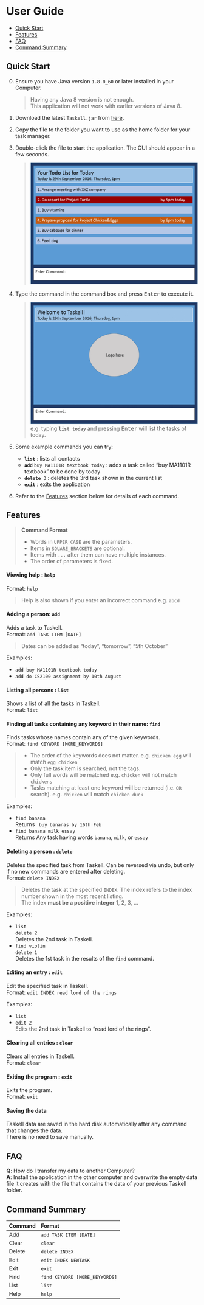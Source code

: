 # User Guide

* [Quick Start](#quick-start)
* [Features](#features)
* [FAQ](#faq)
* [Command Summary](#command-summary)

## Quick Start

0. Ensure you have Java version `1.8.0_60` or later installed in your Computer.<br>
   > Having any Java 8 version is not enough. <br>
   This application will not work with earlier versions of Java 8.
   
1. Download the latest `Taskell.jar` from <a href="https://github.com/CS2103AUG2016-W15-C3/main/releases">here</a>.
2. Copy the file to the folder you want to use as the home folder for your task manager.
3. Double-click the file to start the application. The GUI should appear in a few seconds. 
   > <img src="images/Ui.png" width="600">

4. Type the command in the command box and press <kbd>Enter</kbd> to execute it. <br>
    > ![gui listToday](gif/listToday.gif)<br>
   e.g. typing **`list today`** and pressing <kbd>Enter</kbd> will list the tasks of today.
5. Some example commands you can try:
   * **`list`** : lists all contacts
   * **`add`** `buy MA1101R textbook today` : adds a task called “buy MA1101R textbook” to be done by today
   * **`delete`**` 3` : deletes the 3rd task shown in the current list
   * **`exit`** : exits the application
6. Refer to the [Features](#features) section below for details of each command.<br>


## Features

> **Command Format**
> * Words in `UPPER_CASE` are the parameters.
> * Items in `SQUARE_BRACKETS` are optional.
> * Items with `...` after them can have multiple instances.
> * The order of parameters is fixed.

#### Viewing help : `help`
Format: `help`

> Help is also shown if you enter an incorrect command e.g. `abcd`
 
#### Adding a person: `add`
Adds a task to Taskell.<br>
Format: `add TASK ITEM [DATE]` 

> Dates can be added as “today”, “tomorrow”, “5th October”

Examples: 
* `add buy MA1101R textbook today`
* `add do CS2100 assignment by 10th August`

#### Listing all persons : `list`
Shows a list of all the tasks in Taskell.<br>
Format: `list`

#### Finding all tasks containing any keyword in their name: `find`
Finds tasks whose names contain any of the given keywords.<br>
Format: `find KEYWORD [MORE_KEYWORDS]`

> * The order of the keywords does not matter. e.g. `chicken egg` will match `egg chicken`
> * Only the task item is searched, not the tags.
> * Only full words will be matched e.g. `chicken` will not match `chickens`
> * Tasks matching at least one keyword will be returned (i.e. `OR` search).
    e.g. `chicken` will match `chicken duck`

Examples: 
* `find banana`<br>
  Returns ` buy bananas by 16th Feb`
* `find banana milk essay`<br>
  Returns Any task having words `banana`, `milk`, or `essay`
  

#### Deleting a person : `delete`
Deletes the specified task from Taskell. Can be reversed via undo, but only if no new commands are entered after deleting.<br>
Format: `delete INDEX`

> Deletes the task at the specified `INDEX`. 
  The index refers to the index number shown in the most recent listing.<br>
  The index **must be a positive integer** 1, 2, 3, ...

Examples: 
* `list`<br>
  `delete 2`<br>
  Deletes the 2nd task in Taskell.
* `find violin`<br> 
  `delete 1`<br>
  Deletes the 1st task in the results of the `find` command.

#### Editing an entry : `edit`
Edit the specified task in Taskell.<br>
Format: `edit INDEX read lord of the rings`

Examples:
* `list`<br>
* `edit 2`<br>
Edits the 2nd task in Taskell to “read lord of the rings”. 

#### Clearing all entries : `clear`
Clears all entries in Taskell.<br>
Format: `clear`  

#### Exiting the program : `exit`
Exits the program.<br>
Format: `exit`  

#### Saving the data 
Taskell data are saved in the hard disk automatically after any command that changes the data.<br>
There is no need to save manually.

## FAQ

**Q**: How do I transfer my data to another Computer?<br>
**A**: Install the application in the other computer and overwrite the empty data file it creates with 
       the file that contains the data of your previous Taskell folder.
       
## Command Summary

Command | Format  
-------- | :-------- 
Add | `add TASK ITEM [DATE]`
Clear | `clear`
Delete | `delete INDEX`
Edit | `edit INDEX NEWTASK`
Exit | `exit`
Find | `find KEYWORD [MORE_KEYWORDS]`
List | `list`
Help | `help`
